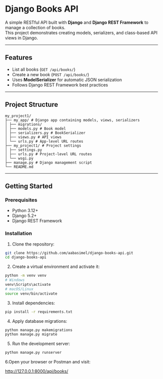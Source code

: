 # Django Books API

A simple RESTful API built with **Django** and **Django REST Framework** to manage a collection of books.  
This project demonstrates creating models, serializers, and class-based API views in Django.

---

## Features

- List all books (`GET /api/books/`)  
- Create a new book (`POST /api/books/`)  
- Uses **ModelSerializer** for automatic JSON serialization  
- Follows Django REST Framework best practices

---

## Project Structure

```text
my_project1/
├── my_app/ # Django app containing models, views, serializers
│ ├── migrations/
│ ├── models.py # Book model
│ ├── serializers.py # BookSerializer
│ ├── views.py # API views
│ └── urls.py # App-level URL routes
├── my_project1/ # Project settings
│ ├── settings.py
│ ├── urls.py # Project-level URL routes
│ └── wsgi.py
├── manage.py # Django management script
└── README.md
```

---

## Getting Started

### Prerequisites

- Python 3.12+  
- Django 5.2+  
- Django REST Framework

### Installation

1. Clone the repository:

```bash
git clone https://github.com/aabasimel/django-books-api.git
cd django-books-api
```
2. Create a virtual environment and activate it:
```bash
python -m venv venv
# Windows
venv\Scripts\activate
# macOS/Linux
source venv/bin/activate
```
3. Install dependencies:
```bash
pip install -r requirements.txt
```

4. Apply database migrations:
```bash
python manage.py makemigrations
python manage.py migrate
```
5. Run the development server:
```bash
python manage.py runserver
```
6.Open your browser or Postman and visit:

http://127.0.0.1:8000/api/books/
